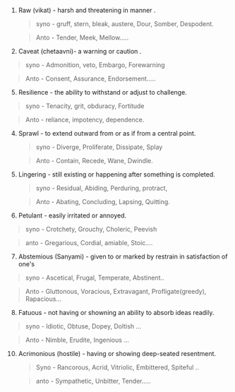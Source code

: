 1. Raw (vikat) -  harsh and threatening in manner .
   
   > syno - gruff, stern, bleak, austere, Dour, Somber, Despodent.
   
   > Anto - Tender, Meek, Mellow.....

3. Caveat (chetaavni)- a warning or caution .

  > syno - Admonition, veto, Embargo, Forewarning

  > Anto - Consent, Assurance, Endorsement.....

5.  Resilience - the ability to withstand or adjust to challenge.

   > syno - Tenacity, grit, obduracy, Fortitude
   
   > Anto - reliance, impotency, dependence.

4.  Sprawl - to extend outward from or as if from a central point.

    > syno - Diverge, Proliferate, Dissipate, Splay
    
    > Anto - Contain, Recede, Wane, Dwindle.

6.  Lingering - still existing or happening after something is completed.

    > syno - Residual, Abiding, Perduring, protract,
    
    > Anto - Abating, Concluding, Lapsing, Quitting.

8.  Petulant - easily irritated or annoyed.

   > syno - Crotchety, Grouchy, Choleric, Peevish
   
   > anto - Gregarious, Cordial, amiable, Stoic....

7.  Abstemious (Sanyami) - given to or marked by restrain in satisfaction of one's

   > syno - Ascetical, Frugal, Temperate, Abstinent..
   
   > Anto - Gluttonous, Voracious, Extravagant, Profligate(greedy), Rapacious...

8.  Fatuous - not having or showning an ability to absorb ideas readily.

   > syno - Idiotic, Obtuse, Dopey, Doltish ...
     
   > Anto - Nimble, Erudite, Ingenious ...

10.  Acrimonious (hostile) - having or showing deep-seated resentment.
    
     > Syno - Rancorous, Acrid, Vitriolic, Embittered, Spiteful ..
     
     > anto - Sympathetic, Unbitter, Tender.....
    
     
   

    
